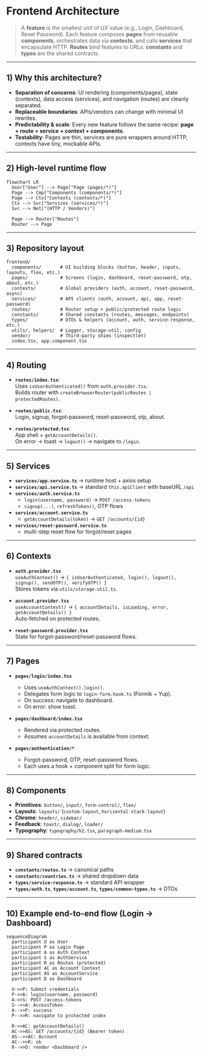 # Frontend Architecture

> A **feature** is the smallest unit of UX value (e.g., Login, Dashboard, Reset Password). Each feature composes **pages** from reusable **components**, orchestrates data via **contexts**, and calls **services** that encapsulate HTTP. **Routes** bind features to URLs. **constants** and **types** are the shared contracts.

---

## 1) Why this architecture?

- **Separation of concerns**: UI rendering (components/pages), state (contexts), data access (services), and navigation (routes) are cleanly separated.  
- **Replaceable boundaries**: APIs/vendors can change with minimal UI rewrites.  
- **Predictability & scale**: Every new feature follows the same recipe: **page + route + service + context + components**.  
- **Testability**: Pages are thin, services are pure wrappers around HTTP, contexts have tiny, mockable APIs.  

---

## 2) High-level runtime flow

```mermaid
flowchart LR
  User["User"] --> Page["Page (pages/*)"]
  Page --> Cmp["Components (components/*)"]
  Page --> Ctx["Contexts (contexts/*)"]
  Ctx --> Svc["Services (services/*)"]
  Svc --> Net["(HTTP / Vendors)"]

  Page --> Router["Routes"]
  Router --> Page
```

---

## 3) Repository layout

```
frontend/
  components/       # UI building blocks (button, header, inputs, layouts, flex, etc.)
  pages/            # Screens (login, dashboard, reset-password, otp, about, etc.)
  contexts/         # Global providers (auth, account, reset-password, async)
  services/         # API clients (auth, account, api, app, reset-password)
  routes/           # Router setup + public/protected route logic
  constants/        # Shared constants (routes, messages, endpoints)
  types/            # DTOs & helpers (account, auth, service-response, etc.)
  utils/, helpers/  # Logger, storage-util, config
  vendor/           # Third-party shims (inspectlet)
  index.tsx, app.component.tsx
```

---

## 4) Routing

- **`routes/index.tsx`**:  
  Uses `isUserAuthenticated()` from `auth.provider.tsx`.  
  Builds router with `createBrowserRouter(publicRoutes | protectedRoutes)`.

- **`routes/public.tsx`**:  
  Login, signup, forgot-password, reset-password, otp, about.  

- **`routes/protected.tsx`**:  
  App shell + `getAccountDetails()`.  
  On error → toast → `logout()` → navigate to `/login`.

---

## 5) Services

- **`services/app.service.ts`** → runtime host + axios setup  
- **`services/api.service.ts`** → standard `this.apiClient` with baseURL `/api`  
- **`services/auth.service.ts`**  
  - `login(username, password)` → `POST /access-tokens`  
  - `signup(...)`, `refreshToken()`, OTP flows  
- **`services/account.service.ts`**  
  - `getAccountDetails(token)` → `GET /accounts/{id}`  
- **`services/reset-password.service.ts`**  
  - multi-step reset flow for forgot/reset pages  

---

## 6) Contexts

- **`auth.provider.tsx`**  
  `useAuthContext()` → `{ isUserAuthenticated, login(), logout(), signup(), sendOTP(), verifyOTP() }`  
  Stores tokens via `utils/storage-util.ts`.  

- **`account.provider.tsx`**  
  `useAccountContext()` → `{ accountDetails, isLoading, error, getAccountDetails() }`  
  Auto-fetched on protected routes.  

- **`reset-password.provider.tsx`**  
  State for forgot-password/reset-password flows.  

---

## 7) Pages

- **`pages/login/index.tsx`**  
  - Uses `useAuthContext().login()`.  
  - Delegates form logic to `login-form.hook.ts` (Formik + Yup).  
  - On success: navigate to dashboard.  
  - On error: show toast.  

- **`pages/dashboard/index.tsx`**  
  - Rendered via protected routes.  
  - Assumes `accountDetails` is available from context.  

- **`pages/authentication/*`**  
  - Forgot-password, OTP, reset-password flows.  
  - Each uses a hook + component split for form logic.  

---

## 8) Components

- **Primitives**: `button/`, `input/`, `form-control/`, `flex/`  
- **Layouts**: `layouts/` (`custom-layout`, `horizontal-stack-layout`)  
- **Chrome**: `header/`, `sidebar/`  
- **Feedback**: `toast/`, `dialog/`, `loader/`  
- **Typography**: `typography/h2.tsx`, `paragraph-medium.tsx`

---

## 9) Shared contracts

- **`constants/routes.ts`** → canonical paths  
- **`constants/countries.ts`** → shared dropdown data  
- **`types/service-response.ts`** → standard API wrapper  
- **`types/auth.ts`**, **`types/account.ts`**, **`types/common-types.ts`** → DTOs  

---

## 10) Example end-to-end flow (Login → Dashboard)

```mermaid
sequenceDiagram
  participant U as User
  participant P as Login Page
  participant A as Auth Context
  participant S as AuthService
  participant R as Routes (protected)
  participant AC as Account Context
  participant AS as AccountService
  participant D as Dashboard

  U->>P: Submit credentials
  P->>A: login(username, password)
  A->>S: POST /access-tokens
  S-->>A: AccessToken
  A-->>P: success
  P-->>R: navigate to protected index

  R->>AC: getAccountDetails()
  AC->>AS: GET /accounts/{id} (Bearer token)
  AS-->>AC: Account
  AC-->>R: ok
  R-->>D: render <Dashboard />
```
